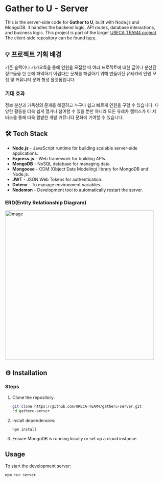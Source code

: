 # Gather to U - Server

This is the server-side code for **Gather to U**, built with Node.js and MongoDB. It handles the backend logic, API routes, database interactions, and business logic. This project is part of the larger [URECA TEAM4 project](https://github.com/URECA-TEAM4). The client-side repository can be found [here](https://github.com/URECA-TEAM4/gatheru-client).

## 💡 프로젝트 기획 배경

기존 슬랙이나 카카오톡을 통해 인원을 모집할 때 여러 프로젝트에 대한 글이나 분산된 정보들을 한 눈에 파악하기 어렵다는 문제를 해결하기 위해 만들어진 유레카의 인원 모집 및 커뮤니티 문화 형성 플랫폼입니다.

### 기대 효과

정보 분산과 가독성의 문제를 해결하고 누구나 쉽고 빠르게 인원을 구할 수 있습니다. 다양한 활동을 더욱 쉽게 열거나 참여할 수 있을 뿐만 아니라 모든 유레카 캠퍼스가 이 서비스를 통해 더욱 활발한 개발 커뮤니티 문화에 기여할 수 있습니다.

## ️️️️🛠️ Tech Stack

- **Node.js** - JavaScript runtime for building scalable server-side applications.
- **Express.js** - Web framework for building APIs.
- **MongoDB** - NoSQL database for managing data.
- **Mongoose** - ODM (Object Data Modeling) library for MongoDB and Node.js.
- **JWT** - JSON Web Tokens for authentication.
- **Dotenv** - To manage environment variables.
- **Nodemon** - Development tool to automatically restart the server.

### ERD(Entity Relationship Diagram)
<img width="486" alt="image" src="https://github.com/user-attachments/assets/645d6b26-cb24-470b-9f47-a91e7e355712">

## ️⚙️ Installation

### Steps

1. Clone the repository:

   ```bash
   git clone https://github.com/URECA-TEAM4/gatheru-server.git
   cd gatheru-server
   ```

2. Install dependencies:

   ```bash
   npm install
   ```

3. Ensure MongoDB is running locally or set up a cloud instance.

## Usage

To start the development server:

```bash
npm run server
```

